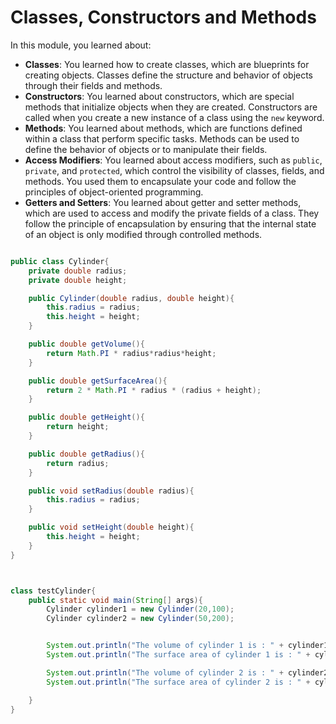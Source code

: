 # Classes, Constructors and Methods 


In this module, you learned about:

- **Classes**: You learned how to create classes, which are blueprints for creating objects. Classes define the structure and behavior of objects through their fields and methods.
- **Constructors**: You learned about constructors, which are special methods that initialize objects when they are created. Constructors are called when you create a new instance of a class using the `new` keyword.
- **Methods**: You learned about methods, which are functions defined within a class that perform specific tasks. Methods can be used to define the behavior of objects or to manipulate their fields.
- **Access Modifiers**: You learned about access modifiers, such as `public`, `private`, and `protected`, which control the visibility of classes, fields, and methods. You used them to encapsulate your code and follow the principles of object-oriented programming.
- **Getters and Setters**: You learned about getter and setter methods, which are used to access and modify the private fields of a class. They follow the principle of encapsulation by ensuring that the internal state of an object is only modified through controlled methods.


```java

public class Cylinder{
	private double radius;
	private double height;

	public Cylinder(double radius, double height){
		this.radius = radius;
		this.height = height;
	}

	public double getVolume(){
		return Math.PI * radius*radius*height;
	}

	public double getSurfaceArea(){
		return 2 * Math.PI * radius * (radius + height);
	}

	public double getHeight(){
		return height;
	}

	public double getRadius(){
		return radius;
	}

	public void setRadius(double radius){
		this.radius = radius;
	}

	public void setHeight(double height){
		this.height = height;
	}
}



class testCylinder{
	public static void main(String[] args){
		Cylinder cylinder1 = new Cylinder(20,100);
		Cylinder cylinder2 = new Cylinder(50,200);


		System.out.println("The volume of cylinder 1 is : " + cylinder1.getVolume());
		System.out.println("The surface area of cylinder 1 is : " + cylinder1.getSurfaceArea());

		System.out.println("The volume of cylinder 2 is : " + cylinder2.getVolume());
		System.out.println("The surface area of cylinder 2 is : " + cylinder2.getSurfaceArea());

	}
}

```